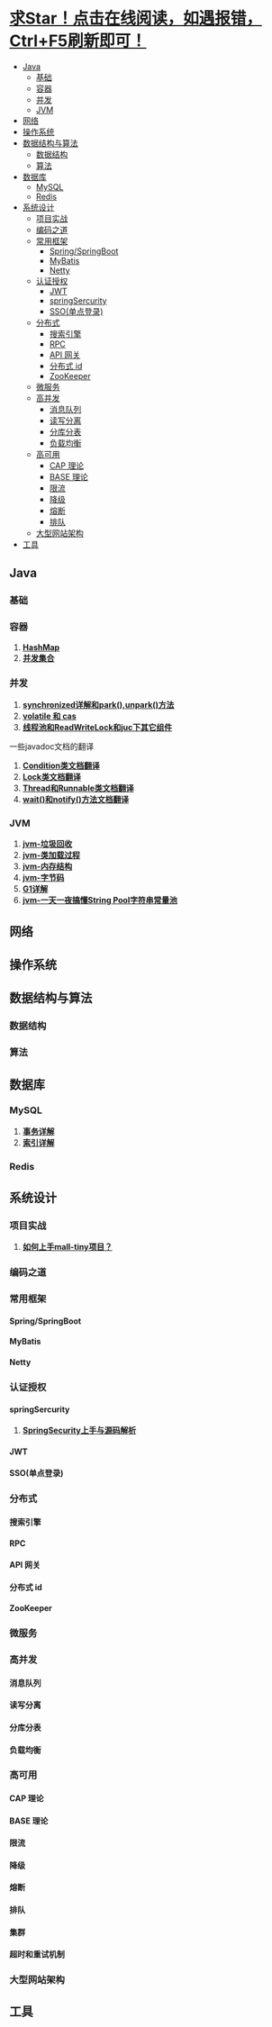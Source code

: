 

# [求Star！点击在线阅读，如遇报错，Ctrl+F5刷新即可！](https://gu_chun_bo.gitee.io/java-construct)


- [Java](#java)
  - [基础](#基础)
  - [容器](#容器)
  - [并发](#并发)
  - [JVM](#jvm)
- [网络](#网络)
- [操作系统](#操作系统)
- [数据结构与算法](#数据结构与算法)
  - [数据结构](#数据结构)
  - [算法](#算法)
- [数据库](#数据库)
  - [MySQL](#mysql)
  - [Redis](#redis)
- [系统设计](#系统设计)
  - [项目实战](#项目实战)
  - [编码之道](#编码之道)
  - [常用框架](#常用框架)
    - [Spring/SpringBoot](#springspringboot)
    - [MyBatis](#mybatis)
    - [Netty](#netty)
  - [认证授权](#认证授权)
    - [JWT](#jwt)
    - [springSercurity](#springSercurity)
    - [SSO(单点登录)](#sso单点登录)
  - [分布式](#分布式)
    - [搜索引擎](#搜索引擎)
    - [RPC](#rpc)
    - [API 网关](#api-网关)
    - [分布式 id](#分布式-id)
    - [ZooKeeper](#zookeeper)
  - [微服务](#微服务)
  - [高并发](#高并发)
    - [消息队列](#消息队列)
    - [读写分离](#读写分离)
    - [分库分表](#分库分表)
    - [负载均衡](#负载均衡)
  - [高可用](#高可用)
    - [CAP 理论](#cap-理论)
    - [BASE 理论](#base-理论)
    - [限流](#限流)
    - [降级](#降级)
    - [熔断](#熔断)
    - [排队](#排队)
  - [大型网站架构](#大型网站架构)
- [工具](#工具)



## Java

### 基础



### 容器
1. **[HashMap](java集合/HashMap.md)**
2. **[并发集合](java集合/并发集合.md)**



### 并发
1. **[synchronized详解和park(),unpark()方法](java并发编程/java并发1.md)**
2. **[volatile 和 cas](java并发编程/java并发2.md)**
3. **[线程池和ReadWriteLock和juc下其它组件](java并发编程/并发3.md)**

一些javadoc文档的翻译
1. **[Condition类文档翻译](java并发编程/javadoc文档/condition.md)**
2. **[Lock类文档翻译](java并发编程/javadoc文档/Lock.md)**
3. **[Thread和Runnable类文档翻译](java并发编程/javadoc文档/Thread和Runnable.md)**
4. **[wait()和notify()方法文档翻译](java并发编程/javadoc文档/wait()和notify()方法.md)**


### JVM
1. **[jvm-垃圾回收](jvm学习/jvm-垃圾回收.md)**
2. **[jvm-类加载过程](jvm学习/jvm-类加载过程)**
3. **[jvm-内存结构](jvm学习/jvm-内存结构.md)**
4. **[jvm-字节码](jvm学习/jvm-字节码.md)**
5. **[G1详解](jvm学习/SubFolder/G1详解.md)**
6. [**jvm-一天一夜搞懂String Pool字符串常量池**](jvm学习/SubFolder/jvm-一天一夜搞懂StringPool字符串常量池.md)




## 网络



## 操作系统



## 数据结构与算法

### 数据结构



### 算法



## 数据库

### MySQL
1. **[事务详解](数据库/mysql/事务详解.md)**
2. **[索引详解](数据库/mysql/MySql视频.md)**




### Redis

## 系统设计

### 项目实战
1. **[如何上手mall-tiny项目？](搞七搞八/mall-tiny项目学习.md)**

### 编码之道

### 常用框架

#### Spring/SpringBoot

#### MyBatis

#### Netty

### 认证授权

#### springSercurity
1. **[SpringSecurity上手与源码解析](框架学习/SpringSecurity/权限管理.md)**



#### JWT

#### SSO(单点登录)

### 分布式

#### 搜索引擎

#### RPC

#### API 网关

#### 分布式 id

#### ZooKeeper

### 微服务

### 高并发

#### 消息队列

#### 读写分离


#### 分库分表


#### 负载均衡


### 高可用


#### CAP 理论

#### BASE 理论


#### 限流


#### 降级



#### 熔断


#### 排队


#### 集群


#### 超时和重试机制


### 大型网站架构


## 工具

